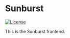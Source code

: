 # Sunburst

[![License](https://img.shields.io/badge/license-GPL--3.0-blue.svg)](https://www.gnu.org/licenses/gpl-3.0.html)

This is the Sunburst frontend.
